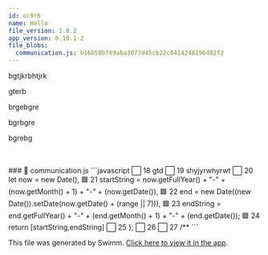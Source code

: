 ```yaml
---
id: oc9r6
name: Hello
file_version: 1.0.2
app_version: 0.10.1-2
file_blobs:
  communication.js: b16b58bf69aba3077d45cb22c8414248196482f2
---
```


bgtjkrbhtjrk

gterb

brgebgre

bgrbgre

bgrebg

<br/>

<br/>
<!-- NOTE-swimm-snippet: the lines below link your snippet to Swimm -->
### 📄 communication.js
```javascript
⬜ 18     gtd
⬜ 19     shyjyrwhyrwt
⬜ 20         let now = new Date(),
🟩 21             startString = now.getFullYear() + "-" + (now.getMonth() + 1) + "-" + (now.getDate()),
🟩 22             end = new Date((new Date()).setDate(now.getDate() + (range || 7))),
🟩 23             endString = end.getFullYear() + "-" + (end.getMonth() + 1) + "-" + (end.getDate());
🟩 24         return [startString,endString]
⬜ 25     };
⬜ 26     
⬜ 27     /**
```

<br/>

This file was generated by Swimm. [Click here to view it in the app](http://localhost:5001/repos/ls4DA2fLasmQuEbT4ipw/docs/oc9r6).